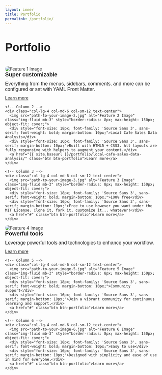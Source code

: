 ```yaml
---
layout: inner
title: Portfolio
permalink: /portfolio/
---
```

<div class="container-fluid px-5" style="margin-top: 50px;">

  <!-- Title Section -->
  <div class="row justify-content-center">
    <div class="col-12 text-center">
      <div style="font-size: 36px; font-family: 'Source Sans 3', sans-serif; font-weight: bold; margin-bottom: 40px;">
        Portfolio
      </div>
    </div>
  </div>

  <!-- Portfolio Items -->
  <div class="row gx-4 gy-5">
    <!-- Column 1 -->
    <div class="col-lg-4 col-md-6 col-sm-12 text-center">
      <img src="path-to-your-image-1.jpg" alt="Feature 1 Image" class="img-fluid mb-3" style="border-radius: 8px; max-height: 150px; object-fit: cover;">
      <div style="font-size: 18px; font-family: 'Source Sans 3', sans-serif; font-weight: bold; margin-bottom: 10px;">Super customizable</div>
      <div style="font-size: 16px; font-family: 'Source Sans 3', sans-serif; margin-bottom: 10px;">Everything from the menus, sidebars, comments, and more can be configured or set with YAML Front Matter.</div>
      <a href="#" class="btn btn-portfolio">Learn more</a>
    </div>

    <!-- Column 2 -->
    <div class="col-lg-4 col-md-6 col-sm-12 text-center">
      <img src="path-to-your-image-2.jpg" alt="Feature 2 Image" class="img-fluid mb-3" style="border-radius: 8px; max-height: 150px; object-fit: cover;">
      <div style="font-size: 18px; font-family: 'Source Sans 3', sans-serif; font-weight: bold; margin-bottom: 10px;">Local Cafe Sales Data Analysis</div>
      <div style="font-size: 16px; font-family: 'Source Sans 3', sans-serif; margin-bottom: 10px;">Built with HTML5 + CSS3. All layouts are fully responsive with helpers to augment your content.</div>
      <a href="{{ site.baseurl }}/portfolio/local-cafe-sales-data-analysis/" class="btn btn-portfolio">Learn more</a>
    </div>

    <!-- Column 3 -->
    <div class="col-lg-4 col-md-6 col-sm-12 text-center">
      <img src="path-to-your-image-3.jpg" alt="Feature 3 Image" class="img-fluid mb-3" style="border-radius: 8px; max-height: 150px; object-fit: cover;">
      <div style="font-size: 18px; font-family: 'Source Sans 3', sans-serif; font-weight: bold; margin-bottom: 10px;">100% free</div>
      <div style="font-size: 16px; font-family: 'Source Sans 3', sans-serif; margin-bottom: 10px;">Free to use however you want under the MIT License. Clone it, fork it, customize it... whatever!</div>
      <a href="#" class="btn btn-portfolio">Learn more</a>
    </div>
  </div>

  <div class="row gx-4 gy-5">
    <!-- Column 4 -->
    <div class="col-lg-4 col-md-6 col-sm-12 text-center">
      <img src="path-to-your-image-4.jpg" alt="Feature 4 Image" class="img-fluid mb-3" style="border-radius: 8px; max-height: 150px; object-fit: cover;">
      <div style="font-size: 18px; font-family: 'Source Sans 3', sans-serif; font-weight: bold; margin-bottom: 10px;">Powerful tools</div>
      <div style="font-size: 16px; font-family: 'Source Sans 3', sans-serif; margin-bottom: 10px;">Leverage powerful tools and technologies to enhance your workflow.</div>
      <a href="#" class="btn btn-portfolio">Learn more</a>
    </div>

    <!-- Column 5 -->
    <div class="col-lg-4 col-md-6 col-sm-12 text-center">
      <img src="path-to-your-image-5.jpg" alt="Feature 5 Image" class="img-fluid mb-3" style="border-radius: 8px; max-height: 150px; object-fit: cover;">
      <div style="font-size: 18px; font-family: 'Source Sans 3', sans-serif; font-weight: bold; margin-bottom: 10px;">Community support</div>
      <div style="font-size: 16px; font-family: 'Source Sans 3', sans-serif; margin-bottom: 10px;">Join a vibrant community for continuous learning and support.</div>
      <a href="#" class="btn btn-portfolio">Learn more</a>
    </div>

    <!-- Column 6 -->
    <div class="col-lg-4 col-md-6 col-sm-12 text-center">
      <img src="path-to-your-image-6.jpg" alt="Feature 6 Image" class="img-fluid mb-3" style="border-radius: 8px; max-height: 150px; object-fit: cover;">
      <div style="font-size: 18px; font-family: 'Source Sans 3', sans-serif; font-weight: bold; margin-bottom: 10px;">Easy to use</div>
      <div style="font-size: 16px; font-family: 'Source Sans 3', sans-serif; margin-bottom: 10px;">Designed with simplicity and ease of use in mind for everyone.</div>
      <a href="#" class="btn btn-portfolio">Learn more</a>
    </div>
  </div>

</div>
